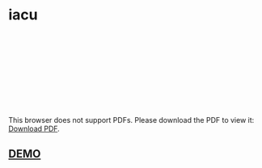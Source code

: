 # iacu

<object data="https://github.com/choi9798/iacu/blob/main/iacu_poster.pdf" type="application/pdf" width="40%" height="40%">
    <embed src="https://github.com/choi9798/iacu/blob/main/iacu_poster.pdf">
        <p>This browser does not support PDFs. Please download the PDF to view it: <a href="https://github.com/choi9798/iacu/blob/main/iacu_poster.pdf">Download PDF</a>.</p>
    </embed>
</object>

<h2>
	<a href="https://youtu.be/WGl8JyhOg0M">DEMO</a>
</h2>
